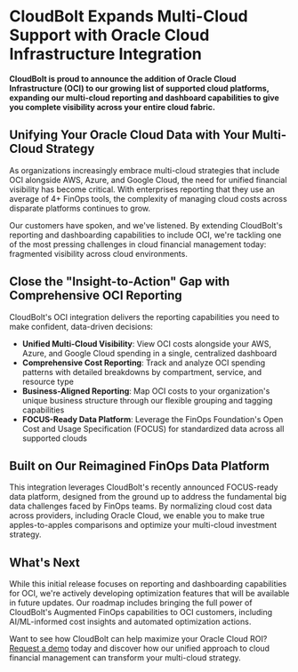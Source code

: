 # CloudBolt Expands Multi-Cloud Support with Oracle Cloud Infrastructure Integration

**CloudBolt is proud to announce the addition of Oracle Cloud Infrastructure (OCI) to our growing list of supported cloud platforms, expanding our multi-cloud reporting and dashboard capabilities to give you complete visibility across your entire cloud fabric.**

## Unifying Your Oracle Cloud Data with Your Multi-Cloud Strategy

As organizations increasingly embrace multi-cloud strategies that include OCI alongside AWS, Azure, and Google Cloud, the need for unified financial visibility has become critical. With enterprises reporting that they use an average of 4+ FinOps tools, the complexity of managing cloud costs across disparate platforms continues to grow.

Our customers have spoken, and we've listened. By extending CloudBolt's reporting and dashboarding capabilities to include OCI, we're tackling one of the most pressing challenges in cloud financial management today: fragmented visibility across cloud environments.

## Close the "Insight-to-Action" Gap with Comprehensive OCI Reporting

CloudBolt's OCI integration delivers the reporting capabilities you need to make confident, data-driven decisions:

- **Unified Multi-Cloud Visibility**: View OCI costs alongside your AWS, Azure, and Google Cloud spending in a single, centralized dashboard
- **Comprehensive Cost Reporting**: Track and analyze OCI spending patterns with detailed breakdowns by compartment, service, and resource type
- **Business-Aligned Reporting**: Map OCI costs to your organization's unique business structure through our flexible grouping and tagging capabilities
- **FOCUS-Ready Data Platform**: Leverage the FinOps Foundation's Open Cost and Usage Specification (FOCUS) for standardized data across all supported clouds

## Built on Our Reimagined FinOps Data Platform

This integration leverages CloudBolt's recently announced FOCUS-ready data platform, designed from the ground up to address the fundamental big data challenges faced by FinOps teams. By normalizing cloud cost data across providers, including Oracle Cloud, we enable you to make true apples-to-apples comparisons and optimize your multi-cloud investment strategy.

## What's Next
While this initial release focuses on reporting and dashboarding capabilities for OCI, we're actively developing optimization features that will be available in future updates. Our roadmap includes bringing the full power of CloudBolt's Augmented FinOps capabilities to OCI customers, including AI/ML-informed cost insights and automated optimization actions.

Want to see how CloudBolt can help maximize your Oracle Cloud ROI? [Request a demo](https://www.cloudbolt.io/demo) today and discover how our unified approach to cloud financial management can transform your multi-cloud strategy.


